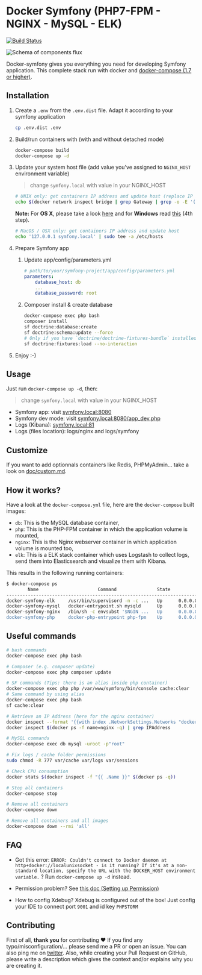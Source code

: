 # Docker Symfony (PHP7-FPM - NGINX - MySQL - ELK)

[![Build Status](https://travis-ci.org/maxpou/docker-symfony.svg?branch=master)](https://travis-ci.org/maxpou/docker-symfony)

![Schema of components flux](doc/schema.png)

Docker-symfony gives you everything you need for developing Symfony application. This complete stack run with docker and [docker-compose (1.7 or higher)](https://docs.docker.com/compose/).

## Installation

1. Create a `.env` from the `.env.dist` file. Adapt it according to your symfony application

    ```bash
    cp .env.dist .env
    ```

2. Build/run containers with (with and without detached mode)

    ```bash
    docker-compose build
    docker-compose up -d
    ```

3. Update your system host file (add value you've assigned to `NGINX_HOST` environment variable)

    > change `symfony.local` with value in your NGINX_HOST

    ```bash
    # UNIX only: get containers IP address and update host (replace IP according to your configuration) (on Windows, edit C:\Windows\System32\drivers\etc\hosts)
    echo $(docker network inspect bridge | grep Gateway | grep -o -E '([0-9]{1,3}\.){3}[0-9]{1,3}') 'symfony.local' | sudo tee -a /etc/hosts
    ```

    **Note:** For **OS X**, please take a look [here](https://docs.docker.com/docker-for-mac/networking/) and for **Windows** read [this](https://docs.docker.com/docker-for-windows/#/step-4-explore-the-application-and-run-examples) (4th step).

    ```bash
    # MacOS / OSX only: get containers IP address and update host
    echo '127.0.0.1 symfony.local' | sudo tee -a /etc/hosts
    ```

4. Prepare Symfony app
    1. Update app/config/parameters.yml

        ```yml
        # path/to/your/symfony-project/app/config/parameters.yml
        parameters:
            database_host: db
            ...
            database_password: root
        ```

    2. Composer install & create database

        ```bash
        docker-compose exec php bash
        composer install
        sf doctrine:database:create
        sf doctrine:schema:update --force
        # Only if you have `doctrine/doctrine-fixtures-bundle` installed
        sf doctrine:fixtures:load --no-interaction
        ```

5. Enjoy :-)

## Usage

Just run `docker-compose up -d`, then:

> change `symfony.local` with value in your NGINX_HOST

* Symfony app: visit [symfony.local:8080](http://symfony.local:8080)
* Symfony dev mode: visit [symfony.local:8080/app_dev.php](http://symfony.local:8080/app_dev.php)
* Logs (Kibana): [symfony.local:81](http://symfony.local:81)
* Logs (files location): logs/nginx and logs/symfony

## Customize

If you want to add optionnals containers like Redis, PHPMyAdmin... take a look on [doc/custom.md](doc/custom.md).

## How it works?

Have a look at the `docker-compose.yml` file, here are the `docker-compose` built images:

* `db`: This is the MySQL database container,
* `php`: This is the PHP-FPM container in which the application volume is mounted,
* `nginx`: This is the Nginx webserver container in which application volume is mounted too,
* `elk`: This is a ELK stack container which uses Logstash to collect logs, send them into Elasticsearch and visualize them with Kibana.

This results in the following running containers:

```bash
$ docker-compose ps
        Name                      Command               State                 Ports              
-------------------------------------------------------------------------------------------------
docker-symfony-elk     /usr/bin/supervisord -n -c ...   Up      0.0.0.0:81->80/tcp               
docker-symfony-mysql   docker-entrypoint.sh mysqld      Up      0.0.0.0:3307->3306/tcp, 33060/tcp
docker-symfony-nginx   /bin/sh -c envsubst '$NGIN ...   Up      0.0.0.0:8080->80/tcp             
docker-symfony-php     docker-php-entrypoint php-fpm    Up      0.0.0.0:9000->9000/tcp           
```

## Useful commands

```bash
# bash commands
docker-compose exec php bash
```

```bash
# Composer (e.g. composer update)
docker-compose exec php composer update
```

```bash
# SF commands (Tips: there is an alias inside php container)
docker-compose exec php php /var/www/symfony/bin/console cache:clear
# Same command by using alias
docker-compose exec php bash
sf cache:clear
```

```bash
# Retrieve an IP Address (here for the nginx container)
docker inspect --format '{{with index .NetworkSettings.Networks "docker-symfony_default"}}{{.IPAddress}}{{end}}' $(docker ps -f name=nginx -q)
docker inspect $(docker ps -f name=nginx -q) | grep IPAddress
```

```bash
# MySQL commands
docker-compose exec db mysql -uroot -p"root"
```

```bash
# Fix logs / cache folder permissions
sudo chmod -R 777 var/cache var/logs var/sessions
```

```bash
# Check CPU consumption
docker stats $(docker inspect -f "{{ .Name }}" $(docker ps -q))
```

```bash
# Stop all containers
docker-compose stop

# Remove all containers
docker-compose down

# Remove all containers and all images
docker-compose down --rmi 'all'
```

## FAQ

* Got this error: `ERROR: Couldn't connect to Docker daemon at http+docker://localunixsocket - is it running?
If it's at a non-standard location, specify the URL with the DOCKER_HOST environment variable.` ?
Run `docker-compose up -d` instead.

* Permission problem? See [this doc (Setting up Permission)](http://symfony.com/doc/current/book/installation.html#checking-symfony-application-configuration-and-setup)

* How to config Xdebug?
Xdebug is configured out of the box!
Just config your IDE to connect port  `9001` and id key `PHPSTORM`

## Contributing

First of all, **thank you** for contributing ♥
If you find any typo/misconfiguration/... please send me a PR or open an issue. You can also ping me on [twitter](https://twitter.com/_maxpou).
Also, while creating your Pull Request on GitHub, please write a description which gives the context and/or explains why you are creating it.

